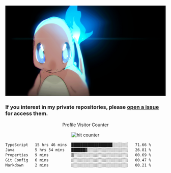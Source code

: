[gif]: https://raw.githubusercontent.com/uysalserkan/uysalserkan/master/charmander-2.gif

![gif]

### If you interest in my private repositories, please [open a issue](https://github.com/uysalserkan/uysalserkan/issues) for access them.


<div align="center">
<p>Profile Visitor Counter</p>
<img src="https://profile-counter.glitch.me/uysalserkan/count.svg" alt="hit counter" align="center">
</div>

<!--START_SECTION:waka-->
```text
TypeScript   15 hrs 46 mins  ██████████████████░░░░░░░   71.66 % 
Java         5 hrs 54 mins   ██████▓░░░░░░░░░░░░░░░░░░   26.81 % 
Properties   9 mins          ▒░░░░░░░░░░░░░░░░░░░░░░░░   00.69 % 
Git Config   6 mins          ░░░░░░░░░░░░░░░░░░░░░░░░░   00.47 % 
Markdown     2 mins          ░░░░░░░░░░░░░░░░░░░░░░░░░   00.21 % 
```
<!--END_SECTION:waka-->
